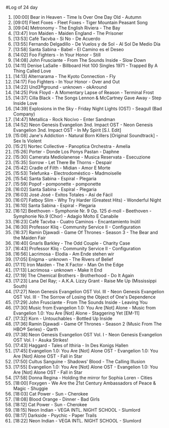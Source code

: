 #Log of 24 day

1. [00:00] Bear in Heaven - Time Is Over One Day Old - Autumn
1. [09:01] Fleet Foxes - Fleet Foxes - Tiger Mountain Peasant Song
1. [09:04] Metronomy - The English Riviera - The Bay
1. [13:47] Iron Maiden - Maiden England - The Prisoner
1. [13:53] Café Tacvba - Si No - De Acuerdo
1. [13:55] Fernando Delgadillo - De Vuelos y de Sol - Al Sol De Medio Día
1. [13:58] Santa Sabina - Babel - El Camino es el Deseo
1. [14:02] Foo Fighters - In Your Honor - Still
1. [14:08] John Frusciante - From The Sounds Inside - Slow Down
1. [14:11] Denise LaSalle - Billboard Hot 100 Singles 1971 - Trapped By A Thing Called Love
1. [14:13] Alternarama - The Kyoto Connection - Fly
1. [14:17] Foo Fighters - In Your Honor - Over and Out
1. [14:22] Und3®ground - unknown - okAround
1. [14:25] Pink Floyd - A Momentary Lapse of Reason - Terminal Frost
1. [14:37] Cilla Black - The Songs Lennon & McCartney Gave Away - Step Inside Love
1. [14:39] Explosions in the Sky - Friday Night Lights (OST) - Seagull (Bad Company)
1. [14:47] Metallica - Rock Nocivo - Enter Sandman
1. [14:52] Neon Genesis Evangelion 3nd. Impact OST - Neon Genesis Evangelion 3nd. Impact OST - In My Spirit [S.I. Edit]
1. [15:08] Jane's Addiction - Natural Born Killers [Original Soundtrack] - Sex Is Violent
1. [15:21] Nortec Collective - Panoptica Orchestra - Amelia
1. [15:26] Porter - Donde Los Ponys Pastan - Daphne
1. [15:30] Camerata Mediolanense - Musica Reservata - Esecuzione
1. [15:35] Sorrow - Let There Be Thorns - Despair
1. [15:42] Cradle of Filth - Midian - Amor E Morte
1. [15:53] Telefunka - Electrodoméstico - Madmoiselle
1. [15:54] Santa Sabina - Espiral - Plegaria
1. [15:59] Popof - pomponette - pomponette
1. [16:02] Santa Sabina - Espiral - Plegaria
1. [16:03] José José - Exitos Totales - Así de Fácil
1. [16:07] Fatboy Slim - Why Try Harder (Greatest Hits) - Wonderful Night
1. [16:10] Santa Sabina - Espiral - Plegaria
1. [16:12] Beethoven - Symphonie Nr. 9 Op. 125 d-moll - Beethoven - Symphonie No.9 (Chor) - Adagio Molto E Canabile
1. [16:23] Café Tacvba - Cuatro Caminos - Encantamiento Inútil
1. [16:30] Professor Kliq - Community Service II - Configuration
1. [16:37] Ramin Djawadi - Game Of Thrones - Season 3 - The Bear and the Maiden Fair
1. [16:40] Gnarls Barkley - The Odd Couple - Charity Case
1. [16:43] Professor Kliq - Community Service II - Configuration
1. [16:56] Lacrimosa - Elodia - Am Ende stehen wir
1. [17:05] Enigma - unknown - The Rivers of Belief
1. [17:11] Iron Maiden - The X Factor - Man On the Edge
1. [17:13] Lacrimosa - unknown - Make It End
1. [17:19] The Chemical Brothers - Brotherhood - Do It Again
1. [17:23] Lana Del Ray; - A.K.A. Lizzy Grant - Raise Me Up (Mississippi South)
1. [17:27] Neon Genesis Evangelion OST Vol. III - Neon Genesis Evangelion OST Vol. III - The Sorrow of Losing the Object of One's Dependence
1. [17:29] John Frusciante - From The Sounds Inside - Leaving You
1. [17:30] Music from Evangelion 1.0: You Are [Not] Alone - Music from Evangelion 1.0: You Are [Not] Alone - Staggering Yet [EM-11]
1. [17:32] Korn - Untouchables - Bottled Up Inside
1. [17:36] Ramin Djawadi - Game Of Thrones - Season 2 (Music From The HBO® Series) - Qarth
1. [17:38] Neon Genesis Evangelion OST Vol. I - Neon Genesis Evangelion OST Vol. I - Asuka Strikes!
1. [17:43] Haggard - Tales of Ithiria - In Des Konigs Hallen
1. [17:45] Evangelion 1.0: You Are [Not] Alone OST - Evangelion 1.0: You Are [Not] Alone OST - Fall in Star
1. [17:50] Cultus Sanguine - Shadows' Blood - The Calling Illusion
1. [17:55] Evangelion 1.0: You Are [Not] Alone OST - Evangelion 1.0: You Are [Not] Alone OST - Fall in Star
1. [17:58] Donna Regina - Holding the mirror for Sophia Loren - Cities
1. [18:00] Foxygen - We Are the 21st Century Ambassadors of Peace & Magic - Shuggie
1. [18:03] Cat Power - Sun - Cherokee
1. [18:08] Blood Orange - Dinner - Bad Girls
1. [18:12] Cat Power - Sun - Cherokee
1. [18:15] Neon Indian - VEGA INTL. NIGHT SCHOOL - Slumlord
1. [18:17] Darkside - Psychic - Paper Trails
1. [18:22] Neon Indian - VEGA INTL. NIGHT SCHOOL - Slumlord

